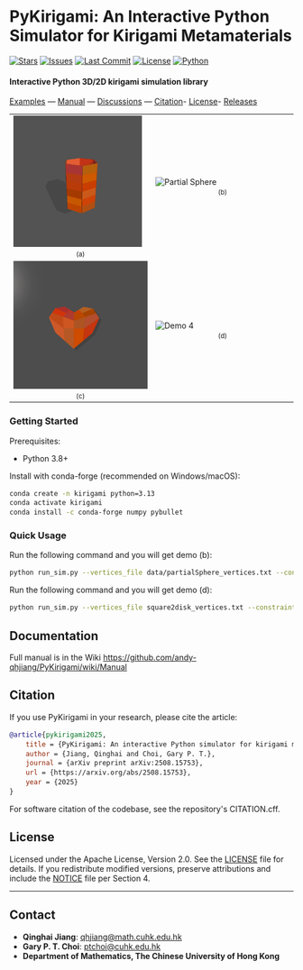 # PyKirigami: An Interactive Python Simulator for Kirigami Metamaterials

[![Stars](https://img.shields.io/github/stars/andy-qhjiang/PyKirigami?style=social)](https://github.com/andy-qhjiang/PyKirigami/stargazers)
[![Issues](https://img.shields.io/github/issues/andy-qhjiang/PyKirigami)](https://github.com/andy-qhjiang/PyKirigami/issues)
[![Last Commit](https://img.shields.io/github/last-commit/andy-qhjiang/PyKirigami)](https://github.com/andy-qhjiang/PyKirigami/commits/main)
[![License](https://img.shields.io/github/license/andy-qhjiang/PyKirigami)](https://github.com/andy-qhjiang/PyKirigami/blob/main/LICENSE)
[![Python](https://img.shields.io/badge/python-3.8%2B-blue)](#)

#### Interactive Python 3D/2D kirigami simulation library

[Examples](https://github.com/andy-qhjiang/PyKirigami/tree/main/gallery) —
[Manual](https://github.com/andy-qhjiang/PyKirigami/wiki/Manual) —
[Discussions](https://github.com/andy-qhjiang/PyKirigami/discussions) —
[Citation](#citation)-
[License](#license)-
[Releases](https://github.com/andy-qhjiang/PyKirigami/releases)

<table>
  <tr>
    <td width="45%">
      <img src="gallery/cylinder_demo.gif" alt="Cylinder" width="96%" loading="lazy" />
      <div align="center"><small>(a)</small></div>
    </td>
    <td width="55%">
      <img src="gallery/partialSphere.gif" alt="Partial Sphere" width="100%" loading="lazy" />
      <div align="center"><small>(b)</small></div>
    </td>
  </tr>
  <tr>
    <td width="50%">
      <img src="gallery/heart_demo.gif" alt="Demo 3" width="100%" loading="lazy" />
      <div align="center"><small>(c)</small></div>
    </td>
    <td width="50%">
      <img src="gallery/s2d.gif" alt="Demo 4" width="95%" loading="lazy" />
      <div align="center"><small>(d)</small></div>
    </td>
  </tr>
  
</table>

### Getting Started

Prerequisites:
- Python 3.8+

Install with conda-forge (recommended on Windows/macOS):
```bash
conda create -n kirigami python=3.13
conda activate kirigami
conda install -c conda-forge numpy pybullet
```

### Quick Usage

Run the following command and you will get demo (b):

```bash
python run_sim.py --vertices_file data/partialSphere_vertices.txt --constraints_file data/partialSphere_constraints.txt --target_vertices_file data/partialSphere_target.txt --brick_thickness 0.02 --spring_stiffness 800
```

Run the following command and you will get demo (d):

```bash
python run_sim.py --vertices_file square2disk_vertices.txt --constraints_file square2disk_constraints.txt --target_vertices_file square2disk_target.txt --ground_plane --brick_thickness 0.1 --gravity -200 --force_damping 20
```


## Documentation
Full manual is in the Wiki 
https://github.com/andy-qhjiang/PyKirigami/wiki/Manual

## Citation

If you use PyKirigami in your research, please cite the article:

```bibtex
@article{pykirigami2025,
    title = {PyKirigami: An interactive Python simulator for kirigami metamaterials},
    author = {Jiang, Qinghai and Choi, Gary P. T.},
    journal = {arXiv preprint arXiv:2508.15753},
    url = {https://arxiv.org/abs/2508.15753},
    year = {2025}
}
```

For software citation of the codebase, see the repository's CITATION.cff.

## License
Licensed under the Apache License, Version 2.0. See the [LICENSE](LICENSE) file for details. If you redistribute modified versions, preserve attributions and include the [NOTICE](NOTICE) file per Section 4.

---

## Contact
- **Qinghai Jiang**: qhjiang@math.cuhk.edu.hk
- **Gary P. T. Choi**: ptchoi@cuhk.edu.hk
- **Department of Mathematics, The Chinese University of Hong Kong**

